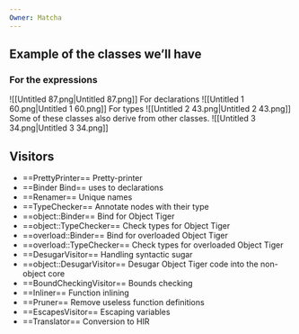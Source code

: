 ```yaml
---
Owner: Matcha
---
```

## Example of the classes we’ll have
### For the expressions
![[Untitled 87.png|Untitled 87.png]]
For declarations
![[Untitled 1 60.png|Untitled 1 60.png]]
For types
![[Untitled 2 43.png|Untitled 2 43.png]]
Some of these classes also derive from other classes.
![[Untitled 3 34.png|Untitled 3 34.png]]
  
  
## Visitors
- ==PrettyPrinter== Pretty-printer
- ==Binder Bind== uses to declarations
- ==Renamer== Unique names
- ==TypeChecker== Annotate nodes with their type
- ==object::Binder== Bind for Object Tiger
- ==object::TypeChecker== Check types for Object Tiger
- ==overload::Binder== Bind for overloaded Object Tiger
- ==overload::TypeChecker== Check types for overloaded Object Tiger
- ==DesugarVisitor== Handling syntactic sugar
- ==object::DesugarVisitor== Desugar Object Tiger code into the non-object core
- ==BoundCheckingVisitor== Bounds checking
- ==Inliner== Function inlining
- ==Pruner== Remove useless function definitions
- ==EscapesVisitor== Escaping variables
- ==Translator== Conversion to HIR